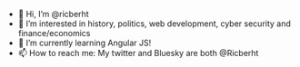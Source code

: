 - 👋 Hi, I’m @ricberht
- 👀 I’m interested in history, politics, web development, cyber security and finance/economics
- 🌱 I’m currently learning Angular JS!
- 📫 How to reach me: My twitter and Bluesky are both @Ricberht 

<!---
ricberht/ricberht is a ✨ special ✨ repository because its `README.md` (this file) appears on your GitHub profile.
You can click the Preview link to take a look at your changes.
--->
